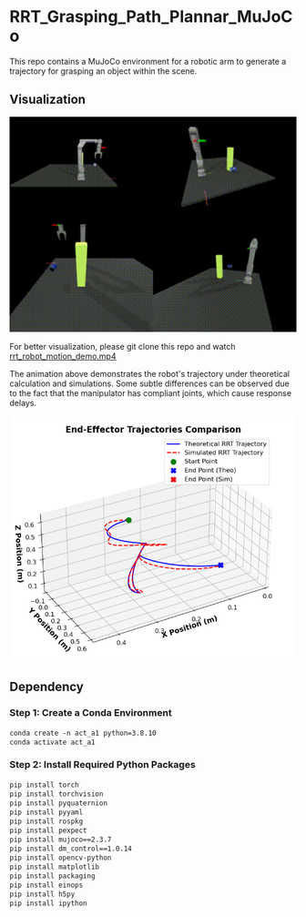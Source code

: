 # RRT_Grasping_Path_Plannar_MuJoCo

This repo contains a MuJoCo environment for a robotic arm to generate a trajectory for grasping an object within the scene.

## Visualization

<img src="Img/rrt_robot_motion_with_transfer.gif" alt="RRT Robot Motion" width="600" />

For better visualization, please git clone this repo and watch [rrt_robot_motion_demo.mp4](./rrt_robot_motion_demo.mp4)


The animation above demonstrates the robot's trajectory under theoretical calculation and simulations. Some subtle differences can be observed due to the fact that the manipulator has compliant joints, which cause response delays.

<img src="Img/Trajectory.png" alt="Trajectory" width="600" />

## Dependency
### Step 1: Create a Conda Environment
```
conda create -n act_a1 python=3.8.10
conda activate act_a1
```
### Step 2: Install Required Python Packages
```
pip install torch
pip install torchvision
pip install pyquaternion
pip install pyyaml
pip install rospkg
pip install pexpect
pip install mujoco==2.3.7
pip install dm_control==1.0.14
pip install opencv-python
pip install matplotlib
pip install packaging
pip install einops
pip install h5py
pip install ipython
```
